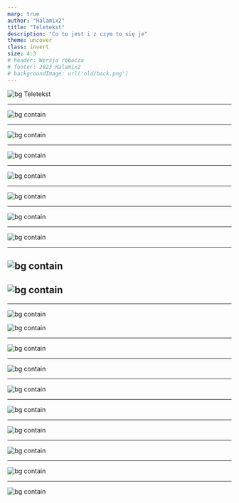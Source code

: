 ```yaml
---
marp: true
author: "Halamix2"
title: "Teletekst"
description: "Co to jest i z czym to się je"
theme: uncover
class: invert
size: 4:3
# header: Wersja robocza
# footer: 2023 Halamix2
# backgroundImage: url('old/back.png')
---
```


![bg](old/back.png)
Teletekst

---

<!---
header: 100
-->

![bg contain](prezentacja_wst/P100.png)

---

<!---
header: 200
-->

![bg contain](prezentacja_wst/P200.png)

---

<!---
header: 201
-->

![bg contain](prezentacja_wst/P201.png)

---

<!---
header: 202
-->

![bg contain](prezentacja_wst/P202.png)

---

<!---
header: 898
-->

![bg contain](prezentacja_wst/P898.png)

---

<!---
header: 899
-->

![bg contain](prezentacja_wst/P899.png)

---

<!---
header: 89A
-->

![bg contain](prezentacja_wst/P89A.png)

---

<!---
header: 203
-->

## ![bg contain](prezentacja_wst/P203_alt.png)

## ![bg contain](prezentacja_wst/P203.png)

---

<!---
header: 204
-->

![bg contain](prezentacja_wst/P204_alt.png)

![bg contain](prezentacja_wst/P204.png)

---

<!---
header: 205
-->

![bg contain](prezentacja_wst/P205.png)

---

<!---
header: 206
-->

![bg contain](prezentacja_wst/P206.png)

---

<!---
header: 207
-->

![bg contain](prezentacja_wst/P207.png)

---

<!---
header: 208
-->

![bg contain](prezentacja_wst/P208.png)

---

<!---
header: 702
-->

![bg contain](prezentacja_wst/P702.png)

---

<!---
header: 209
-->

![bg contain](prezentacja_wst/P209.png)

---

<!---
header: 210
-->

![bg contain](prezentacja_wst/P210.png)

---

<!---
header: 300
-->

![bg contain](prezentacja_wst/P300.png)
